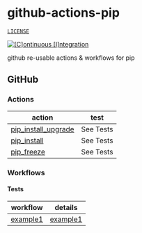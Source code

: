 # github-actions-pip

[`LICENSE`](./LICENSE.md)

[![[C]ontinuous [I]ntegration](https://github.com/percebus/github-actions-pip/actions/workflows/always.yml/badge.svg)](https://github.com/percebus/github-actions-pip/actions/workflows/always.yml)

github re-usable actions &amp; workflows for pip

## GitHub

### Actions

| action                                                       | test      |
| ------------------------------------------------------------ | --------- |
| [pip_install_upgrade](./.github/actions/pip_install_upgrade) | See Tests |
| [pip_install](./.github/actions/pip_install)                 | See Tests |
| [pip_freeze](./.github/actions/pip_freeze)                   | See Tests |

### Workflows

#### Tests

| workflow                                           | details                       |
| -------------------------------------------------- | ----------------------------- |
| [example1](./.github/workflows/test__example1.yml) | [example1](./assets/example1) |
